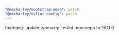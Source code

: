 ```yaml
---
"@mscharley/bootstrap-node": patch
"@mscharley/eslint-config": patch
---
```


fix(deps): update typescript-eslint monorepo to ^6.11.0
